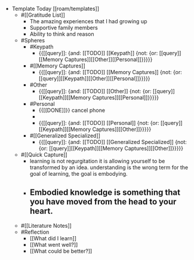 - Template Today [[roam/templates]]
    - #[[Gratitude List]] 
        - The amazing experiences that I had growing up
        - Supportive family members
        - Ability to think and reason
    - #Spheres 
        - #Keypath
            - {{[[query]]: {and: [[TODO]] [[Keypath]] {not: {or: [[query]][[Memory Captures]][[Other]][[Personal]]}}}}}
        - #[[Memory Captures]]
            - {{[[query]]: {and: [[TODO]] [[Memory Captures]] {not: {or: [[query]][[Keypath]][[Other]][[Personal]]}}}}}
        - #Other
            - {{[[query]]: {and: [[TODO]] [[Other]] {not: {or: [[query]][[Keypath]][[Memory Captures]][[Personal]]}}}}}
        - #Personal
            - {{[[DONE]]}} cancel phone
            - 
            - {{[[query]]: {and: [[TODO]] [[Personal]] {not: {or: [[query]][[Keypath]][[Memory Captures]][[Other]]}}}}}
        - #[[Generalized Specialized]]
            - {{[[query]]: {and: [[TODO]] [[Generalized Specialized]] {not: {or: [[query]][[Keypath]][[Memory Captures]][[Other]]}}}}}
    - #[[Quick Capture]]
        - learning is not regurgitation it is allowing yourself to be transformed by an idea. understanding is the wrong term for the goal of learning,  the goal is embodying.
        - Embodied knowledge is something that you have moved from the head to your heart.
            - 
    - #[[Literature Notes]]
    - #Reflection
        - [[What did I learn]]
        - [[What went well?]]
        - [[What could be better?]]
